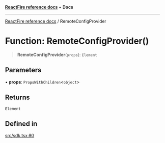 [**ReactFire reference docs**](../README.md) • **Docs**

***

[ReactFire reference docs](../README.md) / RemoteConfigProvider

# Function: RemoteConfigProvider()

> **RemoteConfigProvider**(`props`): `Element`

## Parameters

• **props**: `PropsWithChildren`\<`object`\>

## Returns

`Element`

## Defined in

[src/sdk.tsx:80](https://github.com/Synapski/reactfire/blob/main/src/sdk.tsx#L80)
